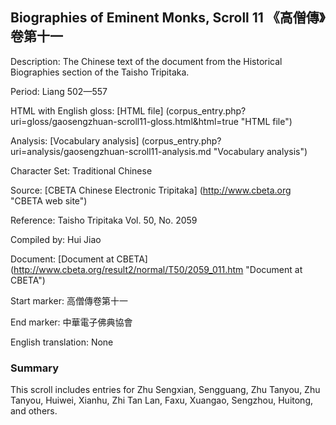 ##  Biographies of Eminent Monks, Scroll 11 《高僧傳》卷第十一

Description: The Chinese text of the document from the Historical Biographies section of the Taisho Tripitaka.

Period: Liang 502—557

HTML with English gloss: [HTML file] (corpus_entry.php?uri=gloss/gaosengzhuan-scroll11-gloss.html&html=true "HTML file")

Analysis: [Vocabulary analysis] (corpus_entry.php?uri=analysis/gaosengzhuan-scroll11-analysis.md "Vocabulary analysis")

Character Set: Traditional Chinese

Source: [CBETA Chinese Electronic Tripitaka] (http://www.cbeta.org "CBETA web site")

Reference: Taisho Tripitaka Vol. 50, No. 2059

Compiled by: Hui Jiao

Document: [Document at CBETA] (http://www.cbeta.org/result2/normal/T50/2059_011.htm "Document at CBETA")

Start marker: 高僧傳卷第十一

End marker: 中華電子佛典協會

English	translation: None

### Summary
This scroll includes entries for Zhu Sengxian, Sengguang, Zhu Tanyou, Zhu Tanyou, Huiwei, Xianhu, Zhi Tan Lan, Faxu, Xuangao, Sengzhou, Huitong, and others.

